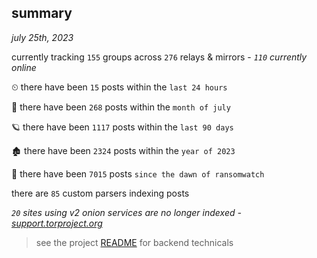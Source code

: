 
## summary
_july 25th, 2023_

currently tracking `155` groups across `276` relays & mirrors - _`110` currently online_

⏲ there have been `15` posts within the `last 24 hours`

🦈 there have been `268` posts within the `month of july`

🪐 there have been `1117` posts within the `last 90 days`

🏚 there have been `2324` posts within the `year of 2023`

🦕 there have been `7015` posts `since the dawn of ransomwatch`

there are `85` custom parsers indexing posts

_`20` sites using v2 onion services are no longer indexed - [support.torproject.org](https://support.torproject.org/onionservices/v2-deprecation/)_

> see the project [README](https://github.com/joshhighet/ransomwatch#ransomwatch--) for backend technicals
